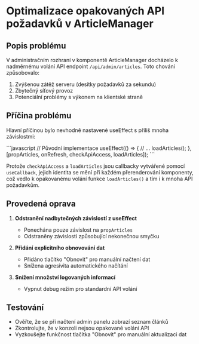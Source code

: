 # Optimalizace opakovaných API požadavků v ArticleManager

## Popis problému

V administračním rozhraní v komponentě ArticleManager docházelo k nadměrnému volání API endpoint `/api/admin/articles`.
Toto chování způsobovalo:

1. Zvýšenou zátěž serveru (desítky požadavků za sekundu)
2. Zbytečný síťový provoz
3. Potenciální problémy s výkonem na klientské straně

## Příčina problému

Hlavní příčinou bylo nevhodně nastavené useEffect s příliš mnoha závislostmi:

\`\`\`javascript
// Původní implementace
useEffect(() => {
  // ...
  loadArticles();
}, [propArticles, onRefresh, checkApiAccess, loadArticles]);
\`\`\`

Protože `checkApiAccess` a `loadArticles` jsou callbacky vytvářené pomocí `useCallback`, 
jejich identita se mění při každém přerenderování komponenty, což vedlo k opakovanému
volání funkce `loadArticles()` a tím i k mnoha API požadavkům.

## Provedená oprava

1. **Odstranění nadbytečných závislostí z useEffect**
   - Ponechána pouze závislost na `propArticles`
   - Odstraněny závislosti způsobující nekonečnou smyčku

2. **Přidání explicitního obnovování dat**
   - Přidáno tlačítko "Obnovit" pro manuální načtení dat
   - Snížena agresivita automatického načítání

3. **Snížení množství logovaných informací**
   - Vypnut debug režim pro standardní API volání

## Testování

- Ověřte, že se při načtení admin panelu zobrazí seznam článků
- Zkontrolujte, že v konzoli nejsou opakované volání API
- Vyzkoušejte funkčnost tlačítka "Obnovit" pro manuální aktualizaci dat
